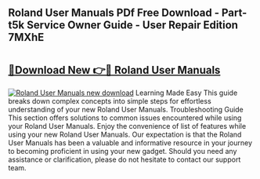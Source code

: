 ## Roland User Manuals PDf Free Download - Part-t5k Service Owner Guide - User Repair Edition 7MXhE

# <h2><a href="http://cf25281.oget.top/?id=Roland+User+Manuals">🔗Download New 👉🔴 Roland User Manuals</a></h2>

[![Roland User Manuals new download](https://i.imgur.com/5g1atiW.png)](http://cf25281.oget.top/?id=Roland+User+Manuals)
Learning Made Easy This guide breaks down complex concepts into simple steps for effortless understanding of your new Roland User Manuals. Troubleshooting Guide This section offers solutions to common issues encountered while using your Roland User Manuals. Enjoy the convenience of list of features while using your new Roland User Manuals. Our expectation is that the Roland User Manuals has been a valuable and informative resource in your journey to becoming proficient in using your new gadget. Should you need any assistance or clarification, please do not hesitate to contact our support team.
